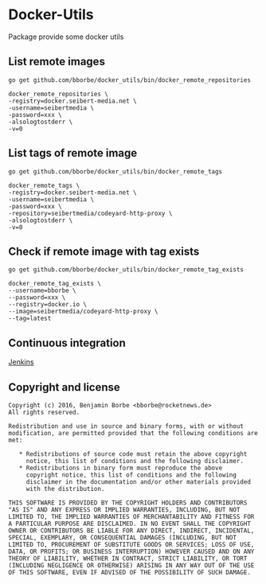 # Docker-Utils

Package provide some docker utils

## List remote images

`go get github.com/bborbe/docker_utils/bin/docker_remote_repositories`

```
docker_remote_repositories \
-registry=docker.seibert-media.net \
-username=seibertmedia \
-password=xxx \
-alsologtostderr \
-v=0
```

## List tags of remote image

`go get github.com/bborbe/docker_utils/bin/docker_remote_tags`

```
docker_remote_tags \
-registry=docker.seibert-media.net \
-username=seibertmedia \
-password=xxx \
-repository=seibertmedia/codeyard-http-proxy \
-alsologtostderr \
-v=0
```

## Check if remote image with tag exists

`go get github.com/bborbe/docker_utils/bin/docker_remote_tag_exists`

```
docker_remote_tag_exists \
--username=bborbe \
--password=xxx \
--registry=docker.io \
--image=seibertmedia/codeyard-http-proxy \
--tag=latest
```

## Continuous integration

[Jenkins](https://jenkins.benjamin-borbe.de/job/Go-Docker-Utils/)

## Copyright and license

    Copyright (c) 2016, Benjamin Borbe <bborbe@rocketnews.de>
    All rights reserved.
    
    Redistribution and use in source and binary forms, with or without
    modification, are permitted provided that the following conditions are
    met:
    
       * Redistributions of source code must retain the above copyright
         notice, this list of conditions and the following disclaimer.
       * Redistributions in binary form must reproduce the above
         copyright notice, this list of conditions and the following
         disclaimer in the documentation and/or other materials provided
         with the distribution.

    THIS SOFTWARE IS PROVIDED BY THE COPYRIGHT HOLDERS AND CONTRIBUTORS
    "AS IS" AND ANY EXPRESS OR IMPLIED WARRANTIES, INCLUDING, BUT NOT
    LIMITED TO, THE IMPLIED WARRANTIES OF MERCHANTABILITY AND FITNESS FOR
    A PARTICULAR PURPOSE ARE DISCLAIMED. IN NO EVENT SHALL THE COPYRIGHT
    OWNER OR CONTRIBUTORS BE LIABLE FOR ANY DIRECT, INDIRECT, INCIDENTAL,
    SPECIAL, EXEMPLARY, OR CONSEQUENTIAL DAMAGES (INCLUDING, BUT NOT
    LIMITED TO, PROCUREMENT OF SUBSTITUTE GOODS OR SERVICES; LOSS OF USE,
    DATA, OR PROFITS; OR BUSINESS INTERRUPTION) HOWEVER CAUSED AND ON ANY
    THEORY OF LIABILITY, WHETHER IN CONTRACT, STRICT LIABILITY, OR TORT
    (INCLUDING NEGLIGENCE OR OTHERWISE) ARISING IN ANY WAY OUT OF THE USE
    OF THIS SOFTWARE, EVEN IF ADVISED OF THE POSSIBILITY OF SUCH DAMAGE.
